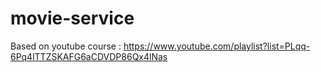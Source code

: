 # movie-service

Based on youtube course : https://www.youtube.com/playlist?list=PLqq-6Pq4lTTZSKAFG6aCDVDP86Qx4lNas
